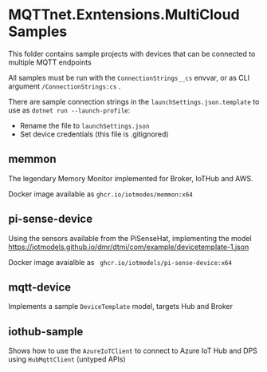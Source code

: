 # MQTTnet.Exntensions.MultiCloud Samples

This folder contains sample projects with devices that can be connected to multiple MQTT endpoints

All samples must be run with the `ConnectionStrings__cs` envvar, or as CLI argument `/ConnectionStrings:cs` . 

There are sample connection strings in the `launchSettings.json.template` to use as `dotnet run --launch-profile`:

- Rename the file to `launchSettings.json` 
- Set device credentials (this file is .gitignored)

## memmon

The legendary Memory Monitor implemented for Broker, IoTHub and AWS.

Docker image available as `ghcr.io/iotmodes/memmon:x64`

## pi-sense-device

Using the sensors available from the PiSenseHat, implementing the model https://iotmodels.github.io/dmr/dtmi/com/example/devicetemplate-1.json

Docker image avaialble as ` ghcr.io/iotmodels/pi-sense-device:x64`

## mqtt-device

Implements a sample `DeviceTemplate` model, targets Hub and Broker

## iothub-sample

Shows how to use the `AzureIoTClient` to connect to Azure IoT Hub and DPS using `HubMqttClient` (untyped APIs)